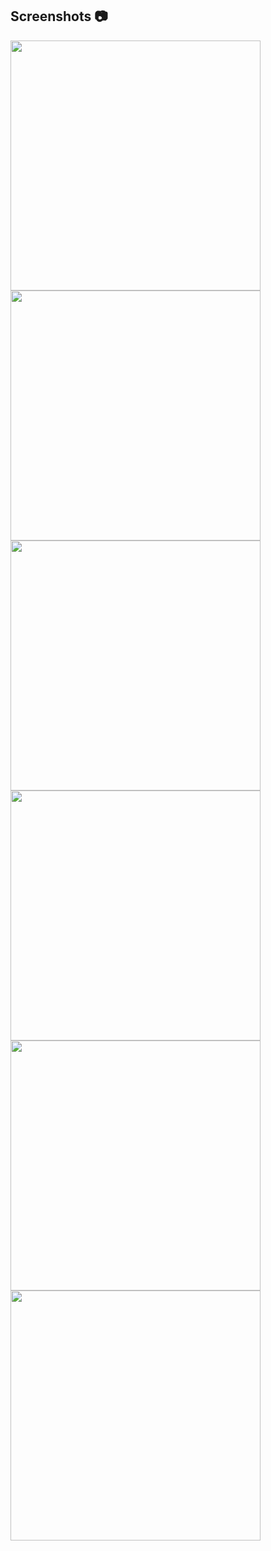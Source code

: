 ## Screenshots 📷

<img src="./img/img01.jpg" width="400px">
<img src="./img/img02.jpg" width="400px">
<img src="./img/img04.jpg" width="400px">
<img src="./img/img03.jpg" width="400px">
<img src="./img/img06.jpg" width="400px">
<img src="./img/img05.jpg" width="400px">